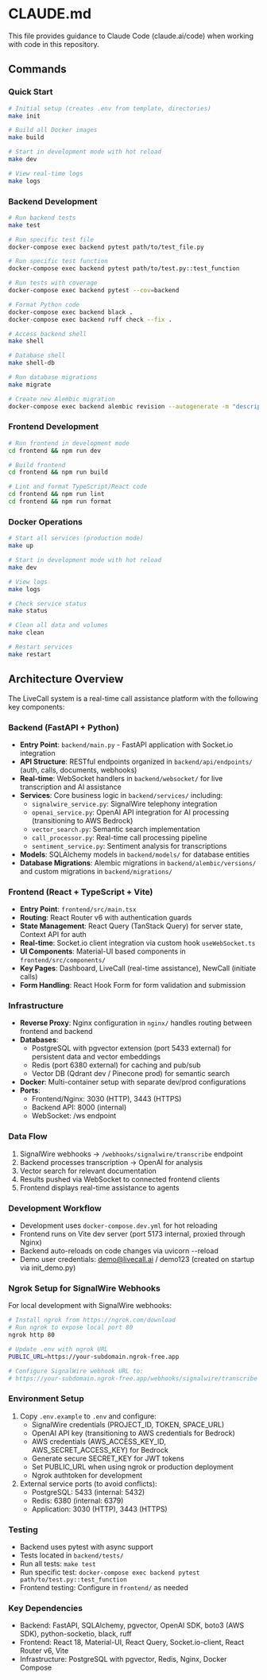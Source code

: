 # CLAUDE.md

This file provides guidance to Claude Code (claude.ai/code) when working with code in this repository.

## Commands

### Quick Start
```bash
# Initial setup (creates .env from template, directories)
make init

# Build all Docker images
make build

# Start in development mode with hot reload
make dev

# View real-time logs
make logs
```

### Backend Development
```bash
# Run backend tests
make test

# Run specific test file
docker-compose exec backend pytest path/to/test_file.py

# Run specific test function
docker-compose exec backend pytest path/to/test.py::test_function

# Run tests with coverage
docker-compose exec backend pytest --cov=backend

# Format Python code
docker-compose exec backend black .
docker-compose exec backend ruff check --fix .

# Access backend shell
make shell

# Database shell
make shell-db

# Run database migrations
make migrate

# Create new Alembic migration
docker-compose exec backend alembic revision --autogenerate -m "description"
```

### Frontend Development
```bash
# Run frontend in development mode
cd frontend && npm run dev

# Build frontend
cd frontend && npm run build

# Lint and format TypeScript/React code
cd frontend && npm run lint
cd frontend && npm run format
```

### Docker Operations
```bash
# Start all services (production mode)
make up

# Start in development mode with hot reload
make dev

# View logs
make logs

# Check service status
make status

# Clean all data and volumes
make clean

# Restart services
make restart
```

## Architecture Overview

The LiveCall system is a real-time call assistance platform with the following key components:

### Backend (FastAPI + Python)
- **Entry Point**: `backend/main.py` - FastAPI application with Socket.io integration
- **API Structure**: RESTful endpoints organized in `backend/api/endpoints/` (auth, calls, documents, webhooks)
- **Real-time**: WebSocket handlers in `backend/websocket/` for live transcription and AI assistance
- **Services**: Core business logic in `backend/services/` including:
  - `signalwire_service.py`: SignalWire telephony integration
  - `openai_service.py`: OpenAI API integration for AI processing (transitioning to AWS Bedrock)
  - `vector_search.py`: Semantic search implementation
  - `call_processor.py`: Real-time call processing pipeline
  - `sentiment_service.py`: Sentiment analysis for transcriptions
- **Models**: SQLAlchemy models in `backend/models/` for database entities
- **Database Migrations**: Alembic migrations in `backend/alembic/versions/` and custom migrations in `backend/migrations/`

### Frontend (React + TypeScript + Vite)
- **Entry Point**: `frontend/src/main.tsx`
- **Routing**: React Router v6 with authentication guards
- **State Management**: React Query (TanStack Query) for server state, Context API for auth
- **Real-time**: Socket.io client integration via custom hook `useWebSocket.ts`
- **UI Components**: Material-UI based components in `frontend/src/components/`
- **Key Pages**: Dashboard, LiveCall (real-time assistance), NewCall (initiate calls)
- **Form Handling**: React Hook Form for form validation and submission

### Infrastructure
- **Reverse Proxy**: Nginx configuration in `nginx/` handles routing between frontend and backend
- **Databases**: 
  - PostgreSQL with pgvector extension (port 5433 external) for persistent data and vector embeddings
  - Redis (port 6380 external) for caching and pub/sub
  - Vector DB (Qdrant dev / Pinecone prod) for semantic search
- **Docker**: Multi-container setup with separate dev/prod configurations
- **Ports**:
  - Frontend/Nginx: 3030 (HTTP), 3443 (HTTPS)
  - Backend API: 8000 (internal)
  - WebSocket: /ws endpoint

### Data Flow
1. SignalWire webhooks → `/webhooks/signalwire/transcribe` endpoint
2. Backend processes transcription → OpenAI for analysis
3. Vector search for relevant documentation
4. Results pushed via WebSocket to connected frontend clients
5. Frontend displays real-time assistance to agents

### Development Workflow
- Development uses `docker-compose.dev.yml` for hot reloading
- Frontend runs on Vite dev server (port 5173 internal, proxied through Nginx)
- Backend auto-reloads on code changes via uvicorn --reload
- Demo user credentials: demo@livecall.ai / demo123 (created on startup via init_demo.py)

### Ngrok Setup for SignalWire Webhooks
For local development with SignalWire webhooks:
```bash
# Install ngrok from https://ngrok.com/download
# Run ngrok to expose local port 80
ngrok http 80

# Update .env with ngrok URL
PUBLIC_URL=https://your-subdomain.ngrok-free.app

# Configure SignalWire webhook URL to:
# https://your-subdomain.ngrok-free.app/webhooks/signalwire/transcribe
```

### Environment Setup
1. Copy `.env.example` to `.env` and configure:
   - SignalWire credentials (PROJECT_ID, TOKEN, SPACE_URL)
   - OpenAI API key (transitioning to AWS credentials for Bedrock)
   - AWS credentials (AWS_ACCESS_KEY_ID, AWS_SECRET_ACCESS_KEY) for Bedrock
   - Generate secure SECRET_KEY for JWT tokens
   - Set PUBLIC_URL when using ngrok or production deployment
   - Ngrok authtoken for development
2. External service ports (to avoid conflicts):
   - PostgreSQL: 5433 (internal: 5432)
   - Redis: 6380 (internal: 6379)
   - Application: 3030 (HTTP), 3443 (HTTPS)

### Testing
- Backend uses pytest with async support
- Tests located in `backend/tests/`
- Run all tests: `make test`
- Run specific test: `docker-compose exec backend pytest path/to/test.py::test_function`
- Frontend testing: Configure in `frontend/` as needed

### Key Dependencies
- Backend: FastAPI, SQLAlchemy, pgvector, OpenAI SDK, boto3 (AWS SDK), python-socketio, black, ruff
- Frontend: React 18, Material-UI, React Query, Socket.io-client, React Router v6, Vite
- Infrastructure: PostgreSQL with pgvector, Redis, Nginx, Docker Compose